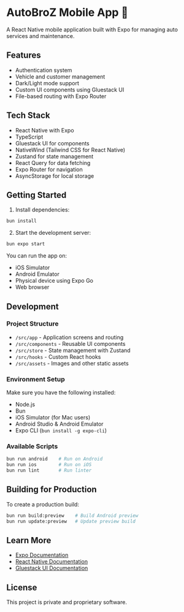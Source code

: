 # AutoBroZ Mobile App 👋

A React Native mobile application built with Expo for managing auto services and maintenance.

## Features

- Authentication system
- Vehicle and customer management
- Dark/Light mode support
- Custom UI components using Gluestack UI
- File-based routing with Expo Router

## Tech Stack

- React Native with Expo
- TypeScript
- Gluestack UI for components
- NativeWind (Tailwind CSS for React Native)
- Zustand for state management
- React Query for data fetching
- Expo Router for navigation
- AsyncStorage for local storage

## Getting Started

1. Install dependencies:

```bash
bun install
```

2. Start the development server:

```bash
bun expo start
```

You can run the app on:
- iOS Simulator
- Android Emulator
- Physical device using Expo Go
- Web browser

## Development

### Project Structure

- `/src/app` - Application screens and routing
- `/src/components` - Reusable UI components
- `/src/store` - State management with Zustand
- `/src/hooks` - Custom React hooks
- `/src/assets` - Images and other static assets

### Environment Setup

Make sure you have the following installed:
- Node.js
- Bun
- iOS Simulator (for Mac users)
- Android Studio & Android Emulator
- Expo CLI (`bun install -g expo-cli`)

### Available Scripts

```bash
bun run android    # Run on Android
bun run ios        # Run on iOS
bun run lint       # Run linter
```

## Building for Production

To create a production build:

```bash
bun run build:preview    # Build Android preview
bun run update:preview   # Update preview build
```

## Learn More

- [Expo Documentation](https://docs.expo.dev/)
- [React Native Documentation](https://reactnative.dev/)
- [Gluestack UI Documentation](https://ui.gluestack.io/)

## License

This project is private and proprietary software.
